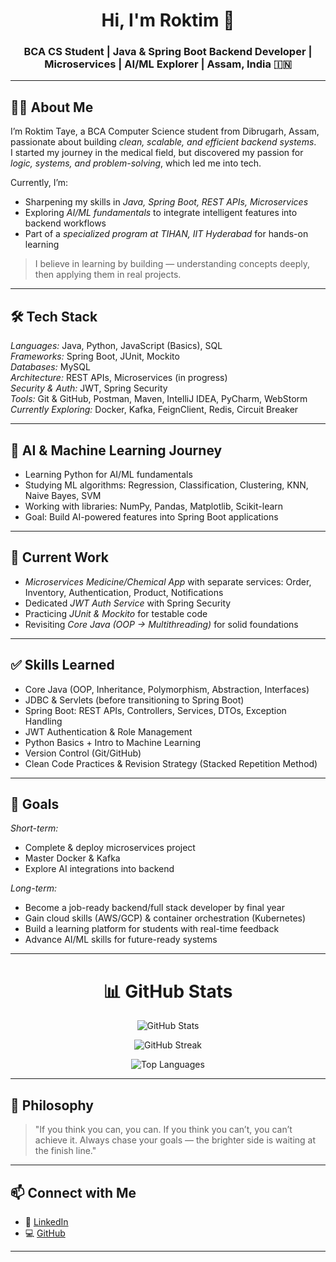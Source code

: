 <h1 align="center">Hi, I'm Roktim 👋</h1>
<h3 align="center">BCA CS Student | Java & Spring Boot Backend Developer | Microservices | AI/ML Explorer | Assam, India 🇮🇳</h3>

---

## 👨‍💻 About Me

I’m Roktim Taye, a BCA Computer Science student from Dibrugarh, Assam, passionate about building *clean, scalable, and efficient backend systems*.  
I started my journey in the medical field, but discovered my passion for *logic, systems, and problem-solving*, which led me into tech.  

Currently, I’m:
- Sharpening my skills in *Java, Spring Boot, REST APIs, Microservices*
- Exploring *AI/ML fundamentals* to integrate intelligent features into backend workflows
- Part of a *specialized program at TIHAN, IIT Hyderabad* for hands-on learning

> I believe in learning by building — understanding concepts deeply, then applying them in real projects.

---

## 🛠 Tech Stack

*Languages:* Java, Python, JavaScript (Basics), SQL  
*Frameworks:* Spring Boot, JUnit, Mockito  
*Databases:* MySQL  
*Architecture:* REST APIs, Microservices (in progress)  
*Security & Auth:* JWT, Spring Security  
*Tools:* Git & GitHub, Postman, Maven, IntelliJ IDEA, PyCharm, WebStorm  
*Currently Exploring:* Docker, Kafka, FeignClient, Redis, Circuit Breaker  

---

## 🤖 AI & Machine Learning Journey

- Learning Python for AI/ML fundamentals
- Studying ML algorithms: Regression, Classification, Clustering, KNN, Naive Bayes, SVM
- Working with libraries: NumPy, Pandas, Matplotlib, Scikit-learn
- Goal: Build AI-powered features into Spring Boot applications

---

## 🚧 Current Work

- *Microservices Medicine/Chemical App* with separate services: Order, Inventory, Authentication, Product, Notifications  
- Dedicated *JWT Auth Service* with Spring Security  
- Practicing *JUnit & Mockito* for testable code  
- Revisiting *Core Java (OOP → Multithreading)* for solid foundations

---

## ✅ Skills Learned

- Core Java (OOP, Inheritance, Polymorphism, Abstraction, Interfaces)  
- JDBC & Servlets (before transitioning to Spring Boot)  
- Spring Boot: REST APIs, Controllers, Services, DTOs, Exception Handling  
- JWT Authentication & Role Management  
- Python Basics + Intro to Machine Learning  
- Version Control (Git/GitHub)  
- Clean Code Practices & Revision Strategy (Stacked Repetition Method)

---

## 🎯 Goals

*Short-term:*
- Complete & deploy microservices project
- Master Docker & Kafka
- Explore AI integrations into backend

*Long-term:*
- Become a job-ready backend/full stack developer by final year
- Gain cloud skills (AWS/GCP) & container orchestration (Kubernetes)
- Build a learning platform for students with real-time feedback
- Advance AI/ML skills for future-ready systems

---

<h1 align="center">📊 GitHub Stats</h1>

<p align="center">
  <img src="https://github-readme-stats.vercel.app/api?username=roktimtaye&show_icons=true&theme=radical" alt="GitHub Stats" />
</p>

<p align="center">
  <img src="https://github-readme-streak-stats.herokuapp.com?user=roktimtaye&theme=radical" alt="GitHub Streak" />
</p>

<p align="center">
  <img src="https://github-readme-stats.vercel.app/api/top-langs/?username=roktimtaye&layout=compact&theme=radical" alt="Top Languages" />
</p>

---

## 🧠 Philosophy

> "If you think you can, you can. If you think you can’t, you can’t achieve it. Always chase your goals — the brighter side is waiting at the finish line."

---

## 📫 Connect with Me

- 💼 [LinkedIn](https://www.linkedin.com/in/roktim-taye-86957437a/)  
- 💻 [GitHub](https://github.com/roktimtaye)  

---
